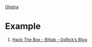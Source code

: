 [Ghidra](https://ghidra-sre.org/)


# Example

1. [Hack The Box - Bitlab - 0xRick’s Blog](https://0xrick.github.io/hack-the-box/bitlab/#reversing-remoteconnectionexe--roots-password--ssh-as-root---root-flag)
